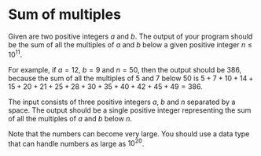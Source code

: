 # Sum of multiples

Given are two positive integers $a$ and $b$. The output of your program should be the sum of all the multiples of $a$ and $b$ below a given positive integer $n \leq 10^{11}$.

For example, if $a = 12$, $b = 9$ and $n = 50$, then the output should be $386$, because the sum of all the multiples of $5$ and $7$ below $50$ is $5 + 7 + 10 + 14 + 15 + 20 + 21 + 25 + 28 + 30 + 35 + 40 + 42 + 45 + 49 = 386$.

The input consists of three positive integers $a$, $b$ and $n$ separated by a space.
The output should be a single positive integer representing the sum of all the multiples of $a$ and $b$ below $n$.

Note that the numbers can become very large. You should use a data type that can handle numbers as large as $10^{20}$.
